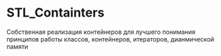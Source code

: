 # STL_Containters

Собственная реализация контейнеров для лучшего понимания принципов работы классов, контейнеров, итераторов, дианмической памяти